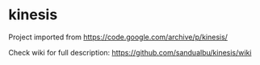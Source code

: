 # kinesis

Project imported from https://code.google.com/archive/p/kinesis/

Check wiki for full description: https://github.com/sandualbu/kinesis/wiki
